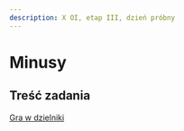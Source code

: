 ```yaml
---
description: X OI, etap III, dzień próbny
---
```


# Minusy

## Treść zadania

[Gra w dzielniki](https://szkopul.edu.pl/problemset/problem/Nuzr3WcSxrZWjKLJuI9s74Jn/site/?key=statement)